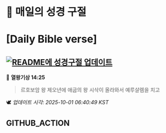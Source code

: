 # 🙏 매일의 성경 구절
# [Daily Bible verse]
## [![README에 성경구절 업데이트](https://github.com/DONGSUKA/first_test/actions/workflows/update-readme-bible.yml/badge.svg)](https://github.com/DONGSUKA/first_test/actions/workflows/update-readme-bible.yml)
<!-- START_BIBLE_VERSE -->
📖 **열왕기상 14:25**
> 르호보암 왕 제오년에 애굽의 왕 시삭이 올라와서 예루살렘을 치고

🕊️ _업데이트 시각: 2025-10-01 06:40:49 KST_
  <!-- END_BIBLE_VERSE -->
## GITHUB_ACTION
